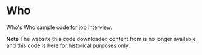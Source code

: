 Who
===

Who's Who sample code for job interview.

**Note**
The website this code downloaded content from is no longer available and this code is here for historical purposes only.
